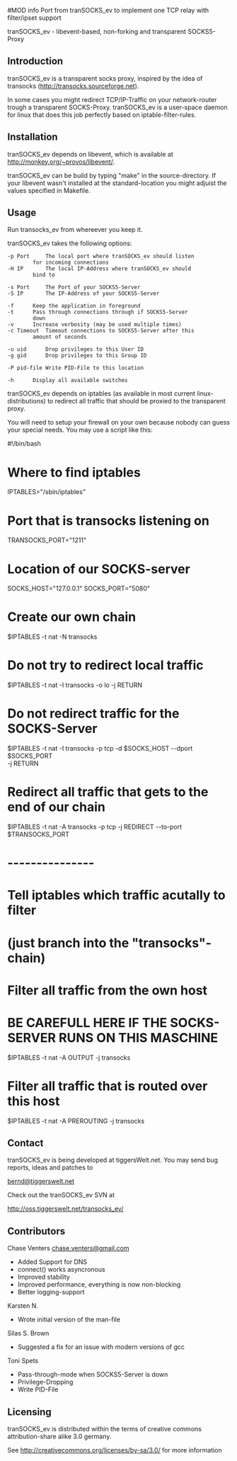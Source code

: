 #MOD info
Port from tranSOCKS_ev to implement one TCP relay with filter/ipset support

tranSOCKS_ev - libevent-based, non-forking and transparent SOCKS5-Proxy

Introduction
------------

tranSOCKS_ev is a transparent socks proxy, inspired by the idea of
transocks (http://transocks.sourceforge.net).

In some cases you might redirect TCP/IP-Traffic on your network-router
trough a transparent SOCKS-Proxy. tranSOCKS_ev is a user-space daemon for
linux that does this job perfectly based on iptable-filter-rules.


Installation
------------

tranSOCKS_ev depends on libevent, which is available at
http://monkey.org/~provos/libevent/.

tranSOCKS_ev can be build by typing "make" in the source-directory.
If your libevent wasn't installed at the standard-location you might
adjuist the values specified in Makefile.

Usage
-----

Run transocks_ev from whereever you keep it.

tranSOCKS_ev takes the following options:

	-p Port		The local port where tranSOCKS_ev should listen
			for incoming connections
	-H IP		The local IP-Address where tranSOCKS_ev should
			bind to

	-s Port		The Port of your SOCKS5-Server
	-S IP		The IP-Address of your SOCKS5-Server

	-f		Keep the application in foreground
	-t		Pass through connections through if SOCKS5-Server
			down
	-v		Increase verbosity (may be used multiple times)
	-c Timeout	Timeout connections to SOCKS5-Server after this
			amount of seconds

	-u uid		Drop privileges to this User ID
	-g gid		Drop privileges to this Group ID

	-P pid-file	Write PID-File to this location
	
	-h		Display all available switches

tranSOCKS_ev depends on iptables (as available in most current
linux-distributions) to redirect all traffic that should be
proxied to the transparent proxy.

You will need to setup your firewall on your own because nobody
can guess your special needs.
You may use a script like this:

#!/bin/bash

# Where to find iptables
IPTABLES="/sbin/iptables"

# Port that is transocks listening on
TRANSOCKS_PORT="1211"

# Location of our SOCKS-server
SOCKS_HOST="127.0.0.1"
SOCKS_PORT="5080"

# Create our own chain
$IPTABLES -t nat -N transocks

# Do not try to redirect local traffic
$IPTABLES -t nat -I transocks -o lo -j RETURN

# Do not redirect traffic for the SOCKS-Server
$IPTABLES -t nat -I transocks -p tcp -d $SOCKS_HOST --dport $SOCKS_PORT \
  -j RETURN

# Redirect all traffic that gets to the end of our chain
$IPTABLES -t nat -A transocks -p tcp -j REDIRECT --to-port $TRANSOCKS_PORT

# ---------------
# Tell iptables which traffic acutally to filter
# (just branch into the "transocks"-chain)

# Filter all traffic from the own host
# BE CAREFULL HERE IF THE SOCKS-SERVER RUNS ON THIS MASCHINE
$IPTABLES -t nat -A OUTPUT -j transocks

# Filter all traffic that is routed over this host
$IPTABLES -t nat -A PREROUTING -j transocks



Contact
-------

tranSOCKS_ev is being developed at tiggersWelt.net.
You may send bug reports, ideas and patches to

  bernd@tiggerswelt.net

Check out the tranSOCKS_ev SVN at

  http://oss.tiggerswelt.net/transocks_ev/


Contributors
------------

Chase Venters <chase.venters@gmail.com>
 + Added Support for DNS
 + connect() works asyncronous
 + Improved stability
 + Improved performance, everything is now non-blocking
 + Better logging-support

Karsten N.
 + Wrote initial version of the man-file

Silas S. Brown
 + Suggested a fix for an issue with modern versions of gcc

Toni Spets
 + Pass-through-mode when SOCKS5-Server is down
 + Privilege-Dropping
 + Write PID-File

Licensing
---------

tranSOCKS_ev is distributed within the terms of
creative commons attribution-share alike 3.0 germany.

See http://creativecommons.org/licenses/by-sa/3.0/ for more information
